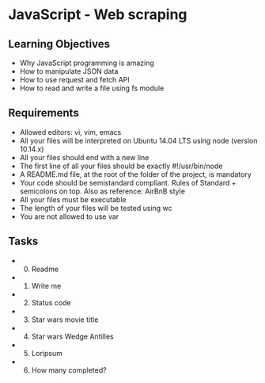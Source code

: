# JavaScript - Web scraping

## Learning Objectives

- Why JavaScript programming is amazing
- How to manipulate JSON data
- How to use request and fetch API
- How to read and write a file using fs module

## Requirements

- Allowed editors: vi, vim, emacs
- All your files will be interpreted on Ubuntu 14.04 LTS using node (version 10.14.x)
- All your files should end with a new line
- The first line of all your files should be exactly #!/usr/bin/node
- A README.md file, at the root of the folder of the project, is mandatory
- Your code should be semistandard compliant. Rules of Standard + semicolons on top. Also as reference: AirBnB style
- All your files must be executable
- The length of your files will be tested using wc
- You are not allowed to use var

## Tasks

- 0. Readme
- 1. Write me
- 2. Status code
- 3. Star wars movie title
- 4. Star wars Wedge Antilles
- 5. Loripsum
- 6. How many completed?